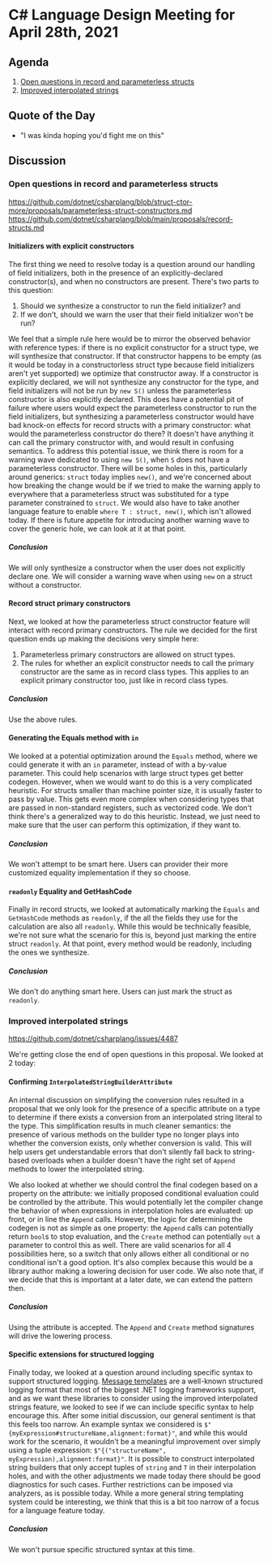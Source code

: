# C# Language Design Meeting for April 28th, 2021

## Agenda

1. [Open questions in record and parameterless structs](#open-questions-in-record-and-parameterless-structs)
2. [Improved interpolated strings](#improved-interpolated-strings)

## Quote of the Day

- "I was kinda hoping you'd fight me on this"

## Discussion

### Open questions in record and parameterless structs

https://github.com/dotnet/csharplang/blob/struct-ctor-more/proposals/parameterless-struct-constructors.md  
https://github.com/dotnet/csharplang/blob/main/proposals/record-structs.md

#### Initializers with explicit constructors

The first thing we need to resolve today is a question around our handling of field initializers, both in the presence of an
explicitly-declared constructor(s), and when no constructors are present. There's two parts to this question:

1. Should we synthesize a constructor to run the field initializer? and
2. If we don't, should we warn the user that their field initializer won't be run?

We feel that a simple rule here would be to mirror the observed behavior with reference types: if there is no explicit constructor
for a struct type, we will synthesize that constructor. If that constructor happens to be empty (as it would be today in a
constructorless struct type because field initializers aren't yet supported) we optimize that constructor away. If a constructor
is explicitly declared, we will not synthesize any constructor for the type, and field initializers will not be run by `new S()`
unless the parameterless constructor is also explicitly declared. This does have a potential pit of failure where users would
expect the parameterless constructor to run the field initializers, but synthesizing a parameterless constructor would have bad
knock-on effects for record structs with a primary constructor: what would the parameterless constructor do there? It doesn't
have anything it can call the primary constructor with, and would result in confusing semantics. To address this potential issue,
we think there is room for a warning wave dedicated to using `new S()`, when `S` does not have a parameterless constructor. There
will be some holes in this, particularly around generics: `struct` today implies `new()`, and we're concerned about how breaking
the change would be if we tried to make the warning apply to everywhere that a parameterless struct was substituted for a type
parameter constrained to `struct`. We would also have to take another language feature to enable `where T : struct, new()`, which
isn't allowed today. If there is future appetite for introducing another warning wave to cover the generic hole, we can look at
it at that point.

##### Conclusion

We will only synthesize a constructor when the user does not explicitly declare one. We will consider a warning wave when using
`new` on a struct without a constructor.

#### Record struct primary constructors

Next, we looked at how the parameterless struct constructor feature will interact with record primary constructors. The rule we
decided for the first question ends up making the decisions very simple here:

1. Parameterless primary constructors are allowed on struct types.
2. The rules for whether an explicit constructor needs to call the primary constructor are the same as in record class types. This
applies to an explicit primary constructor too, just like in record class types.

##### Conclusion

Use the above rules.

#### Generating the Equals method with `in`

We looked at a potential optimization around the `Equals` method, where we could generate it with an `in` parameter, instead of
with a by-value parameter. This could help scenarios with large struct types get better codegen. However, when we would want to do
this is a very complicated heuristic. For structs smaller than machine pointer size, it is usually faster to pass by value. This
gets even more complex when considering types that are passed in non-standard registers, such as vectorized code. We don't think
there's a generalized way to do this heuristic. Instead, we just need to make sure that the user can perform this optimization, if
they want to.

##### Conclusion

We won't attempt to be smart here. Users can provider their more customized equality implementation if they so choose.

#### `readonly` Equality and GetHashCode

Finally in record structs, we looked at automatically marking the `Equals` and `GetHashCode` methods as `readonly`, if the all the
fields they use for the calculation are also all `readonly`. While this would be technically feasible, we're not sure what the
scenario for this is, beyond just marking the entire struct `readonly`. At that point, every method would be readonly, including
the ones we synthesize.

##### Conclusion

We don't do anything smart here. Users can just mark the struct as `readonly`.

### Improved interpolated strings

https://github.com/dotnet/csharplang/issues/4487

We're getting close the end of open questions in this proposal. We looked at 2 today:

#### Confirming `InterpolatedStringBuilderAttribute`

An internal discussion on simplifying the conversion rules resulted in a proposal that we only look for the presence of a specific
attribute on a type to determine if there exists a conversion from an interpolated string literal to the type. This simplification
results in much cleaner semantics: the presence of various methods on the builder type no longer plays into whether the conversion
exists, only whether conversion is valid. This will help users get understandable errors that don't silently fall back to
string-based overloads when a builder doesn't have the right set of `Append` methods to lower the interpolated string.

We also looked at whether we should control the final codegen based on a property on the attribute: we initially proposed conditional
evaluation could be controlled by the attribute. This would potentially let the compiler change the behavior of when expressions in
interpolation holes are evaluated: up front, or in line the `Append` calls. However, the logic for determining the codegen is not
as simple as one property: the `Append` calls can potentially return `bool`s to stop evaluation, and the `Create` method can
potentially `out` a parameter to control this as well. There are valid scenarios for all 4 possibilities here, so a switch that only
allows either all conditional or no conditional isn't a good option. It's also complex because this would be a library author making
a lowering decision for user code. We also note that, if we decide that this is important at a later date, we can extend the pattern
then.

##### Conclusion

Using the attribute is accepted. The `Append` and `Create` method signatures will drive the lowering process.

#### Specific extensions for structured logging

Finally today, we looked at a question around including specific syntax to support structured logging. [Message templates](https://messagetemplates.org/)
are a well-known structured logging format that most of the biggest .NET logging frameworks support, and as we want these libraries
to consider using the improved interpolated strings feature, we looked to see if we can include specific syntax to help encourage
this. After some initial discussion, our general sentiment is that this feels too narrow. An example syntax we considered is
`$"{myExpression#structureName,alignment:format}"`, and while this would work for the scenario, it wouldn't be a meaningful improvement
over simply using a tuple expression: `$"{("structureName", myExpression),alignment:format}"`. It is possible to construct interpolated
string builders that only accept tuples of `string` and `T` in their interpolation holes, and with the other adjustments we made today
there should be good diagnostics for such cases. Further restrictions can be imposed via analyzers, as is possible today. While a more
general string templating system could be interesting, we think that this is a bit too narrow of a focus for a language feature today.

##### Conclusion

We won't pursue specific structured syntax at this time.
